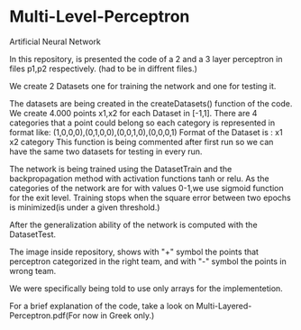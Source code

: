 # Multi-Level-Perceptron
Artificial Neural Network

In this repository, is presented the code of a 2 and a 3 layer perceptron in files p1,p2 respectively.
(had to be in diffrent files.)

We create 2 Datasets one for training the network and one for testing it.

The datasets are being created in the createDatasets() function of the code.
We create 4.000 points x1,x2 for each Dataset in [-1,1].
There are 4 categories that a point could belong so each category is  represented in format like:
(1,0,0,0),(0,1,0,0),(0,0,1,0),(0,0,0,1)
Format of the Dataset is : x1 x2 category 
This function is being commented after first run so we can have the same two datasets for testing in every run.

The network is being trained using the DatasetTrain and the backpropagation method with activation functions tanh or relu.
As the categories of the network are for with values 0-1,we use sigmoid function for the exit level.
Training stops when the square error between two epochs is minimized(is under a given threshold.)

After the generalization ability of the network is computed with the DatasetTest.

The image inside repository, shows with "+" symbol the points that perceptron categorized in the right team,
and with "-" symbol the points in wrong team.

We were specifically being told to use only arrays for the implementetion.

For a brief explanation of the code, take a look on Multi-Layered-Perceptron.pdf(For now in Greek only.)
